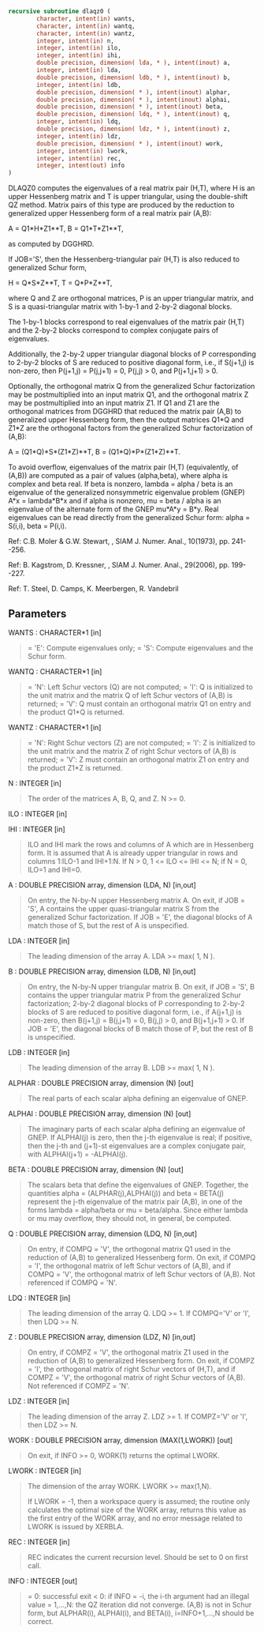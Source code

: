 ```fortran
recursive subroutine dlaqz0 (
        character, intent(in) wants,
        character, intent(in) wantq,
        character, intent(in) wantz,
        integer, intent(in) n,
        integer, intent(in) ilo,
        integer, intent(in) ihi,
        double precision, dimension( lda, * ), intent(inout) a,
        integer, intent(in) lda,
        double precision, dimension( ldb, * ), intent(inout) b,
        integer, intent(in) ldb,
        double precision, dimension( * ), intent(inout) alphar,
        double precision, dimension( * ), intent(inout) alphai,
        double precision, dimension( * ), intent(inout) beta,
        double precision, dimension( ldq, * ), intent(inout) q,
        integer, intent(in) ldq,
        double precision, dimension( ldz, * ), intent(inout) z,
        integer, intent(in) ldz,
        double precision, dimension( * ), intent(inout) work,
        integer, intent(in) lwork,
        integer, intent(in) rec,
        integer, intent(out) info
)
```

DLAQZ0 computes the eigenvalues of a real matrix pair (H,T),
where H is an upper Hessenberg matrix and T is upper triangular,
using the double-shift QZ method.
Matrix pairs of this type are produced by the reduction to
generalized upper Hessenberg form of a real matrix pair (A,B):

A = Q1\*H\*Z1\*\*T,  B = Q1\*T\*Z1\*\*T,

as computed by DGGHRD.

If JOB='S', then the Hessenberg-triangular pair (H,T) is
also reduced to generalized Schur form,

H = Q\*S\*Z\*\*T,  T = Q\*P\*Z\*\*T,

where Q and Z are orthogonal matrices, P is an upper triangular
matrix, and S is a quasi-triangular matrix with 1-by-1 and 2-by-2
diagonal blocks.

The 1-by-1 blocks correspond to real eigenvalues of the matrix pair
(H,T) and the 2-by-2 blocks correspond to complex conjugate pairs of
eigenvalues.

Additionally, the 2-by-2 upper triangular diagonal blocks of P
corresponding to 2-by-2 blocks of S are reduced to positive diagonal
form, i.e., if S(j+1,j) is non-zero, then P(j+1,j) = P(j,j+1) = 0,
P(j,j) > 0, and P(j+1,j+1) > 0.

Optionally, the orthogonal matrix Q from the generalized Schur
factorization may be postmultiplied into an input matrix Q1, and the
orthogonal matrix Z may be postmultiplied into an input matrix Z1.
If Q1 and Z1 are the orthogonal matrices from DGGHRD that reduced
the matrix pair (A,B) to generalized upper Hessenberg form, then the
output matrices Q1\*Q and Z1\*Z are the orthogonal factors from the
generalized Schur factorization of (A,B):

A = (Q1\*Q)\*S\*(Z1\*Z)\*\*T,  B = (Q1\*Q)\*P\*(Z1\*Z)\*\*T.

To avoid overflow, eigenvalues of the matrix pair (H,T) (equivalently,
of (A,B)) are computed as a pair of values (alpha,beta), where alpha is
complex and beta real.
If beta is nonzero, lambda = alpha / beta is an eigenvalue of the
generalized nonsymmetric eigenvalue problem (GNEP)
A\*x = lambda\*B\*x
and if alpha is nonzero, mu = beta / alpha is an eigenvalue of the
alternate form of the GNEP
mu\*A\*y = B\*y.
Real eigenvalues can be read directly from the generalized Schur
form:
alpha = S(i,i), beta = P(i,i).

Ref: C.B. Moler & G.W. Stewart, , SIAM J. Numer. Anal., 10(1973),
pp. 241--256.

Ref: B. Kagstrom, D. Kressner, , SIAM J. Numer.
Anal., 29(2006), pp. 199--227.

Ref: T. Steel, D. Camps, K. Meerbergen, R. Vandebril

## Parameters
WANTS : CHARACTER\*1 [in]
> = 'E': Compute eigenvalues only;
> = 'S': Compute eigenvalues and the Schur form.

WANTQ : CHARACTER\*1 [in]
> = 'N': Left Schur vectors (Q) are not computed;
> = 'I': Q is initialized to the unit matrix and the matrix Q
> of left Schur vectors of (A,B) is returned;
> = 'V': Q must contain an orthogonal matrix Q1 on entry and
> the product Q1\*Q is returned.

WANTZ : CHARACTER\*1 [in]
> = 'N': Right Schur vectors (Z) are not computed;
> = 'I': Z is initialized to the unit matrix and the matrix Z
> of right Schur vectors of (A,B) is returned;
> = 'V': Z must contain an orthogonal matrix Z1 on entry and
> the product Z1\*Z is returned.

N : INTEGER [in]
> The order of the matrices A, B, Q, and Z.  N >= 0.

ILO : INTEGER [in]

IHI : INTEGER [in]
> ILO and IHI mark the rows and columns of A which are in
> Hessenberg form.  It is assumed that A is already upper
> triangular in rows and columns 1:ILO-1 and IHI+1:N.
> If N > 0, 1 <= ILO <= IHI <= N; if N = 0, ILO=1 and IHI=0.

A : DOUBLE PRECISION array, dimension (LDA, N) [in,out]
> On entry, the N-by-N upper Hessenberg matrix A.
> On exit, if JOB = 'S', A contains the upper quasi-triangular
> matrix S from the generalized Schur factorization.
> If JOB = 'E', the diagonal blocks of A match those of S, but
> the rest of A is unspecified.

LDA : INTEGER [in]
> The leading dimension of the array A.  LDA >= max( 1, N ).

B : DOUBLE PRECISION array, dimension (LDB, N) [in,out]
> On entry, the N-by-N upper triangular matrix B.
> On exit, if JOB = 'S', B contains the upper triangular
> matrix P from the generalized Schur factorization;
> 2-by-2 diagonal blocks of P corresponding to 2-by-2 blocks of S
> are reduced to positive diagonal form, i.e., if A(j+1,j) is
> non-zero, then B(j+1,j) = B(j,j+1) = 0, B(j,j) > 0, and
> B(j+1,j+1) > 0.
> If JOB = 'E', the diagonal blocks of B match those of P, but
> the rest of B is unspecified.

LDB : INTEGER [in]
> The leading dimension of the array B.  LDB >= max( 1, N ).

ALPHAR : DOUBLE PRECISION array, dimension (N) [out]
> The real parts of each scalar alpha defining an eigenvalue
> of GNEP.

ALPHAI : DOUBLE PRECISION array, dimension (N) [out]
> The imaginary parts of each scalar alpha defining an
> eigenvalue of GNEP.
> If ALPHAI(j) is zero, then the j-th eigenvalue is real; if
> positive, then the j-th and (j+1)-st eigenvalues are a
> complex conjugate pair, with ALPHAI(j+1) = -ALPHAI(j).

BETA : DOUBLE PRECISION array, dimension (N) [out]
> The scalars beta that define the eigenvalues of GNEP.
> Together, the quantities alpha = (ALPHAR(j),ALPHAI(j)) and
> beta = BETA(j) represent the j-th eigenvalue of the matrix
> pair (A,B), in one of the forms lambda = alpha/beta or
> mu = beta/alpha.  Since either lambda or mu may overflow,
> they should not, in general, be computed.

Q : DOUBLE PRECISION array, dimension (LDQ, N) [in,out]
> On entry, if COMPQ = 'V', the orthogonal matrix Q1 used in
> the reduction of (A,B) to generalized Hessenberg form.
> On exit, if COMPQ = 'I', the orthogonal matrix of left Schur
> vectors of (A,B), and if COMPQ = 'V', the orthogonal matrix
> of left Schur vectors of (A,B).
> Not referenced if COMPQ = 'N'.

LDQ : INTEGER [in]
> The leading dimension of the array Q.  LDQ >= 1.
> If COMPQ='V' or 'I', then LDQ >= N.

Z : DOUBLE PRECISION array, dimension (LDZ, N) [in,out]
> On entry, if COMPZ = 'V', the orthogonal matrix Z1 used in
> the reduction of (A,B) to generalized Hessenberg form.
> On exit, if COMPZ = 'I', the orthogonal matrix of
> right Schur vectors of (H,T), and if COMPZ = 'V', the
> orthogonal matrix of right Schur vectors of (A,B).
> Not referenced if COMPZ = 'N'.

LDZ : INTEGER [in]
> The leading dimension of the array Z.  LDZ >= 1.
> If COMPZ='V' or 'I', then LDZ >= N.

WORK : DOUBLE PRECISION array, dimension (MAX(1,LWORK)) [out]
> On exit, if INFO >= 0, WORK(1) returns the optimal LWORK.

LWORK : INTEGER [in]
> The dimension of the array WORK.  LWORK >= max(1,N).
> 
> If LWORK = -1, then a workspace query is assumed; the routine
> only calculates the optimal size of the WORK array, returns
> this value as the first entry of the WORK array, and no error
> message related to LWORK is issued by XERBLA.

REC : INTEGER [in]
> REC indicates the current recursion level. Should be set
> to 0 on first call.

INFO : INTEGER [out]
> = 0: successful exit
> < 0: if INFO = -i, the i-th argument had an illegal value
> = 1,...,N: the QZ iteration did not converge.  (A,B) is not
> in Schur form, but ALPHAR(i), ALPHAI(i), and
> BETA(i), i=INFO+1,...,N should be correct.
